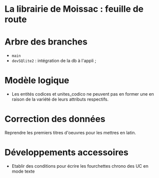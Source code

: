 La librairie de Moissac : feuille de route
====

# Arbre des branches
- `main`
- `devSQlite2` : intégration de la db à l'appli ;

# Modèle logique
- Les entités codices et unites_codico ne peuvent pas en former une en raison de la variété de leurs attributs respectifs.

# Correction des données
Reprendre les premiers titres d'oeuvres pour les mettres en latin.

# Développements accessoires
- Etablir des conditions pour écrire les fourchettes chrono des UC en mode texte